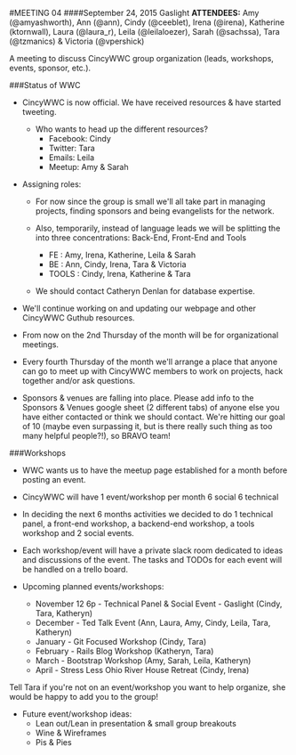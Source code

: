 #MEETING 04
####September 24, 2015 Gaslight
**ATTENDEES:** Amy (@amyashworth), Ann (@ann), Cindy (@ceeblet), Irena
(@irena), Katherine (ktornwall), Laura (@laura\_r), Leila (@leilaloezer), Sarah
(@sachssa), Tara (@tzmanics) & Victoria (@vpershick)

A meeting to discuss CincyWWC group organization (leads, workshops, events,
sponsor, etc.).

###Status of WWC
- CincyWWC is now official. We have received resources & have started tweeting.
  - Who wants to head up the different resources?
    - Facebook: Cindy
    - Twitter: Tara
    - Emails: Leila
    - Meetup: Amy & Sarah
- Assigning roles:
  - For now since the group is small we'll all take part in managing projects,
    finding sponsors and being evangelists for the network.

  - Also, temporarily, instead of language leads we will be splitting the into
    three concentrations: Back-End, Front-End and Tools
    - FE : Amy, Irena, Katherine, Leila & Sarah
    - BE : Ann, Cindy, Irena, Tara & Victoria
    - TOOLS : Cindy, Irena, Katherine & Tara

  - We should contact Catheryn Denlan for database expertise.
- We'll continue working on and updating our webpage and other CincyWWC Guthub
  resources.

- From now on the 2nd Thursday of the month will be for organizational meetings.

- Every fourth Thursday of the month we'll arrange a place that anyone can go
  to meet up with CincyWWC members to work on projects, hack together and/or
ask questions.

- Sponsors & venues are falling into place. Please add info to the Sponsors &
  Venues google sheet (2 different tabs) of anyone else you have either
contacted or think we should contact. We're hitting our goal of 10 (maybe even
surpassing it, but is there really such thing as too many helpful people?!), so
BRAVO team!

###Workshops
- WWC wants us to have the meetup page established for a month before posting
  an event.

- CincyWWC will have 1 event/workshop per month 6 social 6 technical

- In deciding the next 6 months activities we decided to do 1 technical panel,
  a front-end workshop, a backend-end workshop, a tools workshop and 2 social
events.

- Each workshop/event will have a private slack room dedicated to ideas and
  discussions of the event. The tasks and TODOs for each event will be handled
on a trello board.

- Upcoming planned events/workshops:
  - November 12 6p - Technical Panel & Social Event - Gaslight (Cindy, Tara,
    Katheryn)
  - December - Ted Talk Event (Ann, Laura, Amy, Cindy, Leila, Tara, Katheryn)
  - January - Git Focused Workshop (Cindy, Tara)
  - February - Rails Blog Workshop (Katheryn, Tara)
  - March - Bootstrap Workshop (Amy, Sarah, Leila, Katheryn)
  - April - Stress Less Ohio River House Retreat (Cindy, Irena) 

Tell Tara if you're not on an event/workshop you want to help organize, she
would be happy to add you to the group!

- Future event/workshop ideas:
  - Lean out/Lean in presentation & small group breakouts
  - Wine & Wireframes
  - Pis & Pies

